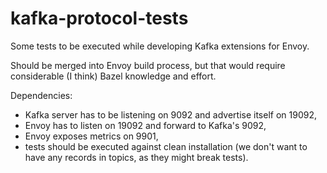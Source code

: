 # kafka-protocol-tests

Some tests to be executed while developing Kafka extensions for Envoy.

Should be merged into Envoy build process, but that would require considerable (I think) Bazel knowledge and effort.

Dependencies:
* Kafka server has to be listening on 9092 and advertise itself on 19092,
* Envoy has to listen on 19092 and forward to Kafka's 9092,
* Envoy exposes metrics on 9901,
* tests should be executed against clean installation (we don't want to have any records in topics, as they might break tests).
